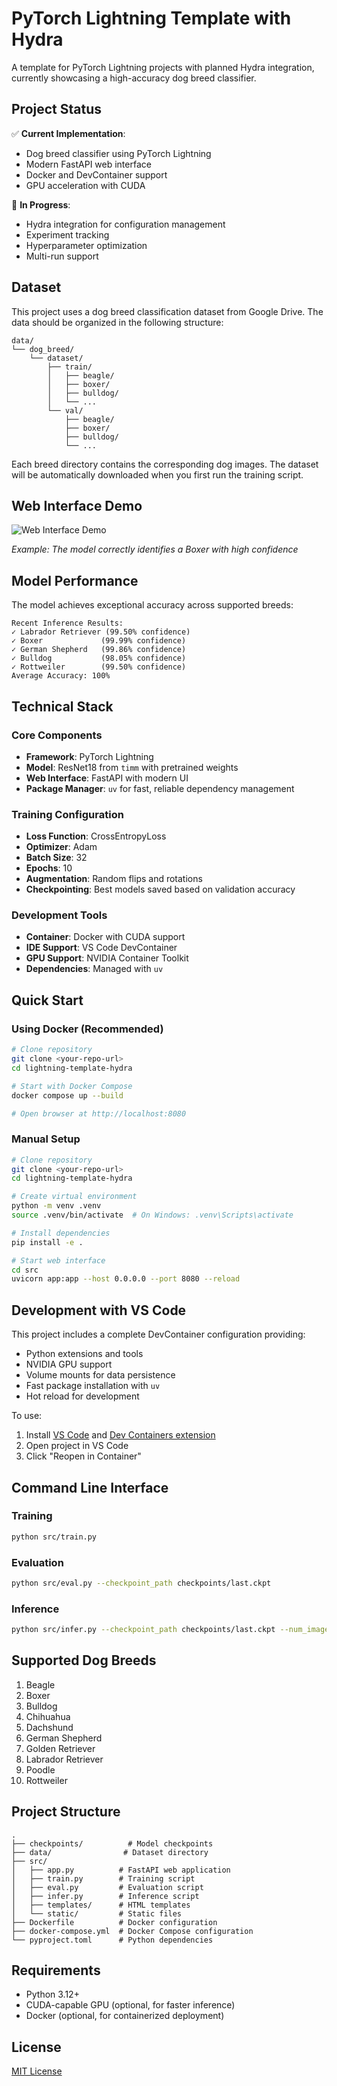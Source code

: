# PyTorch Lightning Template with Hydra

A template for PyTorch Lightning projects with planned Hydra integration, currently showcasing a high-accuracy dog breed classifier.

## Project Status

✅ **Current Implementation**: 
- Dog breed classifier using PyTorch Lightning
- Modern FastAPI web interface
- Docker and DevContainer support
- GPU acceleration with CUDA

🚧 **In Progress**: 
- Hydra integration for configuration management
- Experiment tracking
- Hyperparameter optimization
- Multi-run support

## Dataset

This project uses a dog breed classification dataset from Google Drive. The data should be organized in the following structure:

```
data/
└── dog_breed/
    └── dataset/
        ├── train/
        │   ├── beagle/
        │   ├── boxer/
        │   ├── bulldog/
        │   └── ...
        └── val/
            ├── beagle/
            ├── boxer/
            ├── bulldog/
            └── ...
```

Each breed directory contains the corresponding dog images. The dataset will be automatically downloaded when you first run the training script.

## Web Interface Demo

![Web Interface Demo](./assets/web_interface.png)

*Example: The model correctly identifies a Boxer with high confidence*

## Model Performance

The model achieves exceptional accuracy across supported breeds:

```
Recent Inference Results:
✓ Labrador Retriever (99.50% confidence)
✓ Boxer             (99.99% confidence)
✓ German Shepherd   (99.86% confidence)
✓ Bulldog           (98.05% confidence)
✓ Rottweiler        (99.50% confidence)
Average Accuracy: 100%
```

## Technical Stack

### Core Components
- **Framework**: PyTorch Lightning
- **Model**: ResNet18 from `timm` with pretrained weights
- **Web Interface**: FastAPI with modern UI
- **Package Manager**: `uv` for fast, reliable dependency management

### Training Configuration
- **Loss Function**: CrossEntropyLoss
- **Optimizer**: Adam
- **Batch Size**: 32
- **Epochs**: 10
- **Augmentation**: Random flips and rotations
- **Checkpointing**: Best models saved based on validation accuracy

### Development Tools
- **Container**: Docker with CUDA support
- **IDE Support**: VS Code DevContainer
- **GPU Support**: NVIDIA Container Toolkit
- **Dependencies**: Managed with `uv`

## Quick Start

### Using Docker (Recommended)
```bash
# Clone repository
git clone <your-repo-url>
cd lightning-template-hydra

# Start with Docker Compose
docker compose up --build

# Open browser at http://localhost:8080
```

### Manual Setup
```bash
# Clone repository
git clone <your-repo-url>
cd lightning-template-hydra

# Create virtual environment
python -m venv .venv
source .venv/bin/activate  # On Windows: .venv\Scripts\activate

# Install dependencies
pip install -e .

# Start web interface
cd src
uvicorn app:app --host 0.0.0.0 --port 8080 --reload
```

## Development with VS Code

This project includes a complete DevContainer configuration providing:
- Python extensions and tools
- NVIDIA GPU support
- Volume mounts for data persistence
- Fast package installation with `uv`
- Hot reload for development

To use:
1. Install [VS Code](https://code.visualstudio.com/) and [Dev Containers extension](https://marketplace.visualstudio.com/items?itemName=ms-vscode-remote.remote-containers)
2. Open project in VS Code
3. Click "Reopen in Container"

## Command Line Interface

### Training
```bash
python src/train.py
```

### Evaluation
```bash
python src/eval.py --checkpoint_path checkpoints/last.ckpt
```

### Inference
```bash
python src/infer.py --checkpoint_path checkpoints/last.ckpt --num_images 9
```

## Supported Dog Breeds

1. Beagle
2. Boxer
3. Bulldog
4. Chihuahua
5. Dachshund
6. German Shepherd
7. Golden Retriever
8. Labrador Retriever
9. Poodle
10. Rottweiler

## Project Structure
```
.
├── checkpoints/          # Model checkpoints
├── data/                # Dataset directory
├── src/
│   ├── app.py          # FastAPI web application
│   ├── train.py        # Training script
│   ├── eval.py         # Evaluation script
│   ├── infer.py        # Inference script
│   ├── templates/      # HTML templates
│   └── static/         # Static files
├── Dockerfile          # Docker configuration
├── docker-compose.yml  # Docker Compose configuration
└── pyproject.toml      # Python dependencies
```

## Requirements

- Python 3.12+
- CUDA-capable GPU (optional, for faster inference)
- Docker (optional, for containerized deployment)

## License

[MIT License](LICENSE)